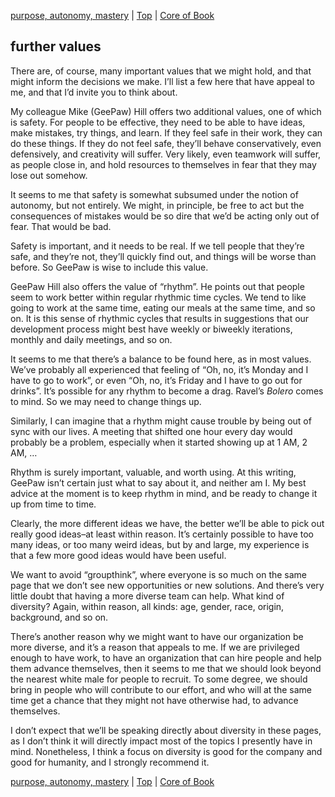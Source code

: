 [purpose, autonomy, mastery](03.html) | [Top](index.html) | [Core of Book](05.html)

## further values ##

There are, of course, many important values that we might hold, and that might inform the decisions we make. I’ll list a few here that have appeal to me, and that I’d invite you to think about.  

My colleague Mike (GeePaw) Hill offers two additional values, one of which is safety. For people to be effective, they need to be able to have ideas, make mistakes, try things, and learn. If they feel safe in their work, they can do these things. If they do not feel safe, they’ll behave conservatively, even defensively, and creativity will suffer. Very likely, even teamwork will suffer, as people close in, and hold resources to themselves in fear that they may lose out somehow.

It seems to me that safety is somewhat subsumed under the notion of autonomy, but not entirely. We might, in principle, be free to act but the consequences of mistakes would be so dire that we’d be acting only out of fear. That would be bad.

Safety is important, and it needs to be real. If we tell people that they’re safe, and they’re not, they’ll quickly find out, and things will be worse than before. So GeePaw is wise to include this value.  

GeePaw Hill also offers the value of “rhythm”. He points out that people seem to work better within regular rhythmic time cycles. We tend to like going to work at the same time, eating our meals at the same time, and so on. It is this sense of rhythmic cycles that results in suggestions that our development process might best have weekly or biweekly iterations, monthly and daily meetings, and so on. 

It seems to me that there’s a balance to be found here, as in most values. We’ve probably all experienced that feeling of “Oh, no, it’s Monday and I have to go to work”, or even “Oh, no, it’s Friday and I have to go out for drinks”. It’s possible for any rhythm to become a drag. Ravel’s *Bolero* comes to mind. So we may need to change things up.

Similarly, I can imagine that a rhythm might cause trouble by being out of sync with our lives. A meeting that shifted one hour every day would probably be a problem, especially when it started showing up at 1 AM, 2 AM, … 

Rhythm is surely important, valuable, and worth using. At this writing, GeePaw isn’t certain just what to say about it, and neither am I. My best advice at the moment is to keep rhythm in mind, and be ready to change it up from time to time.  

Clearly, the more different ideas we have, the better we’ll be able to pick out really good ideas–at least within reason. It’s certainly possible to have too many ideas, or too many weird ideas, but by and large, my experience is that a few more good ideas would have been useful.

We want to avoid “groupthink”, where everyone is so much on the same page that we don’t see new opportunities or new solutions. And there’s very little doubt that having a more diverse team can help. What kind of diversity? Again, within reason, all kinds: age, gender, race, origin, background, and so on. 

There’s another reason why we might want to have our organization be more diverse, and it’s a reason that appeals to me. If we are privileged enough to have work, to have an organization that can hire people and help them advance themselves, then it seems to me that we should look beyond the nearest white male for people to recruit. To some degree, we should bring in people who will contribute to our effort, and who will at the same time get a chance that they might not have otherwise had, to advance themselves.

I don’t expect that we’ll be speaking directly about diversity in these pages, as I don’t think it will directly impact most of the topics I presently have in mind. Nonetheless, I think a focus on diversity is good for the company and good for humanity, and I strongly recommend it.  

  

  

  

  





[purpose, autonomy, mastery](03.html) | [Top](index.html) | [Core of Book](05.html)


<!--ignore-->



